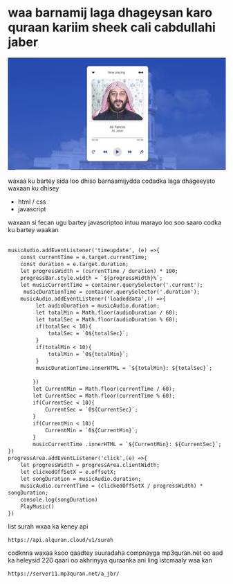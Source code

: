 # waa barnamij laga dhageysan karo quraan kariim sheek cali cabdullahi jaber
![Design preview for the Interactive rating component coding challenge](./desktop%20design.JPG)

waxaa ku bartey sida loo dhiso barnaamijydda codadka laga dhageeysto waxaan ku dhisey 

- html / css
- javascript

waxaan si fecan ugu bartey javascriptoo intuu marayo loo soo saaro codka ku bartey waakan 

```

musicAudio.addEventListener('timeupdate', (e) =>{
    const currentTime = e.target.currentTime;
    const duration = e.target.duration;
    let progressWidth = (currentTime / duration) * 100;
    progressBar.style.width = `${progressWidth}%`;
    let musicCurrentTime = container.querySelector('.current');
     musicDurationTime = container.querySelector('.duration');
    musicAudio.addEventListener('loadeddata',() =>{
         let audioDuration = musicAudio.duration;
         let totalMin = Math.floor(audioDuration / 60);
         let totalSec = Math.floor(audioDuration % 60);
         if(totalSec < 10){
             totalSec = `0${totalSec}`;
         }
         if(totalMin < 10){
             totalMin = `0${totalMin}`;
         }
         musicDurationTime.innerHTML = `${totalMin}: ${totalSec}`;

        })
        let CurrentMin = Math.floor(currentTime / 60);
        let CurrentSec = Math.floor(currentTime % 60);
        if(CurrentSec < 10){
            CurrentSec = `0${CurrentSec}`;
        }
        if(CurrentMin < 10){
            CurrentMin = `0${CurrentMin}`;
        }
        musicCurrentTime .innerHTML = `${CurrentMin}: ${CurrentSec}`;
})
progressArea.addEventListener('click',(e) =>{
    let progressWidth = progressArea.clientWidth;
    let clickedOffSetX = e.offsetX;
    let songDuration = musicAudio.duration;
    musicAudio.currentTime = (clickedOffSetX / progressWidth) * songDuration;
    console.log(songDuration)
    PlayMusic()
})
```
list surah wxaa ka keney api
 ```
https://api.alquran.cloud/v1/surah
 ```
codknna waxaa ksoo qaadtey suuradaha compnayga mp3quran.net oo aad ka heleysid 220 qaari oo akhrinyya quraanka ani ling istcmaaly waa kan
 ```
 https://server11.mp3quran.net/a_jbr/
 ```
